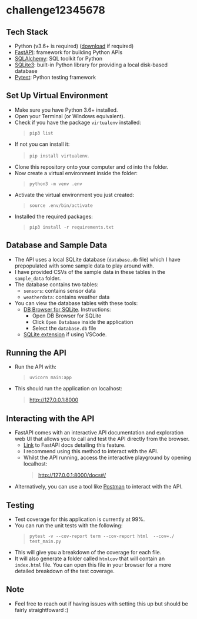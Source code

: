 # challenge12345678

## Tech Stack

- Python (v3.6+ is required) ([download](https://www.python.org/downloads/) if required)
- [FastAPI](https://fastapi.tiangolo.com/): framework for building Python APIs
- [SQLAlchemy](https://www.sqlalchemy.org/): SQL toolkit for Python
- [SQLite3](https://docs.python.org/3/library/sqlite3.html): built-in Python library for providing a local disk-based database
- [Pytest](https://docs.pytest.org/en/7.0.x/): Python testing framework

## Set Up Virtual Environment

- Make sure you have Python 3.6+ installed.
- Open your Terminal (or Windows equivalent).
- Check if you have the package `virtualenv` installed:
  > `pip3 list`
- If not you can install it:
  > `pip install virtualenv`.
- Clone this repository onto your computer and `cd` into the folder.
- Now create a virtual environment inside the folder:
  > `python3 -m venv .env`
- Activate the virtual environment you just created:
  > `source .env/bin/activate`
- Installed the required packages:
  > `pip3 install -r requirements.txt `

## Database and Sample Data

- The API uses a local SQLite database (`database.db` file) which I have prepopulated with some sample data to play around with.
- I have provided CSVs of the sample data in these tables in the `sample_data` folder.
- The database contains two tables:
  - `sensors`: contains sensor data
  - `weatherdata`: contains weather data
- You can view the database tables with these tools:
  - [DB Browser for SQLite](https://sqlitebrowser.org/). Instructions:
    - Open DB Browser for SQLite
    - Click `Open Database` inside the application
    - Select the `database.db` file
  - [SQLite extension](https://marketplace.visualstudio.com/items?itemName=alexcvzz.vscode-sqlite) if using VSCode.

## Running the API

- Run the API with:
  > `uvicorn main:app`
- This should run the application on localhost: 
  > http://127.0.0.1:8000

## Interacting with the API

- FastAPI comes with an interactive API documentation and exploration web UI that allows you to call and test the API directly from the browser. 
  - [Link](https://fastapi.tiangolo.com/features/#automatic-docs) to FastAPI docs detailing this feature.
  - I recommend using this method to interact with the API.
  - Whilst the API running, access the interactive playground by opening localhost:
    > http://127.0.0.1:8000/docs#/
- Alternatively, you can use a tool like [Postman](https://www.postman.com/downloads/) to interact with the API.

## Testing

- Test coverage for this application is currently at 99%.
- You can run the unit tests with the following:
  > `pytest -v --cov-report term --cov-report html  --cov=./ test_main.py`
- This will give you a breakdown of the coverage for each file.
- It will also generate a folder called `htmlcov` that will contain an `index.html` file. You can open this file in your browser for a more detailed breakdown of the test coverage.

## Note

- Feel free to reach out if having issues with setting this up but should be fairly straightfoward :)